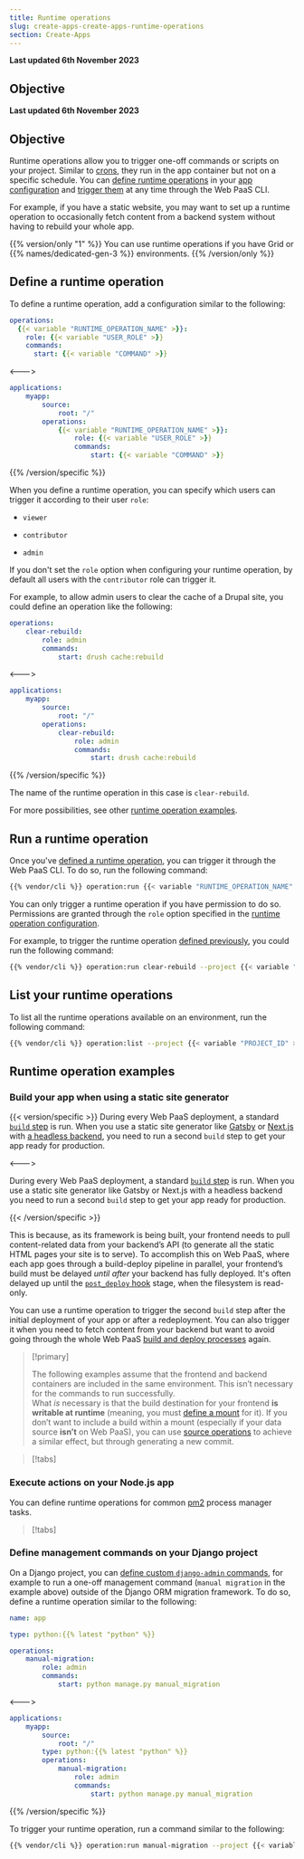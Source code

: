 ```yaml
---
title: Runtime operations
slug: create-apps-create-apps-runtime-operations
section: Create-Apps
---
```


**Last updated 6th November 2023**



## Objective  

**Last updated 6th November 2023**



## Objective  

Runtime operations allow you to trigger one-off commands or scripts on your project.
Similar to [crons](../create-apps/app-reference.md#crons), they run in the app container but not on a specific schedule.
You can [define runtime operations](#define-a-runtime-operation) in your [app configuration](../create-apps/app-reference.md)
and [trigger them](#run-a-runtime-operation) at any time through the Web PaaS CLI.

For example, if you have a static website,
you may want to set up a runtime operation to occasionally fetch content from a backend system
without having to rebuild your whole app.

{{% version/only "1" %}}
You can use runtime operations if you have Grid or {{% names/dedicated-gen-3 %}} environments.
{{% /version/only %}}

## Define a runtime operation

To define a runtime operation, add a configuration similar to the following:


```yaml {configFile="app"}
operations:
  {{< variable "RUNTIME_OPERATION_NAME" >}}:
    role: {{< variable "USER_ROLE" >}}
    commands:
      start: {{< variable "COMMAND" >}}
```
<--->
```yaml {configFile="app"}
applications:
    myapp:
        source:
            root: "/"
        operations:
            {{< variable "RUNTIME_OPERATION_NAME" >}}:
                role: {{< variable "USER_ROLE" >}}
                commands:
                    start: {{< variable "COMMAND" >}}
```
{{% /version/specific %}}

When you define a runtime operation,
you can specify which users can trigger it according to their user `role`:

- `viewer`


- `contributor`


- `admin`



If you don't set the `role` option when configuring your runtime operation,
by default all users with the `contributor` role can trigger it. 

For example, to allow admin users to clear the cache of a Drupal site,
you could define an operation like the following:


```yaml {configFile="app"}
operations:
    clear-rebuild:
        role: admin
        commands:
            start: drush cache:rebuild
```
<--->
```yaml {configFile="app"}
applications:
    myapp:
        source:
            root: "/"
        operations:
            clear-rebuild:
                role: admin
                commands:
                    start: drush cache:rebuild
```
{{% /version/specific %}}

The name of the runtime operation in this case is `clear-rebuild`.

For more possibilities, see other [runtime operation examples](#runtime-operation-examples). 

## Run a runtime operation

Once you've [defined a runtime operation](#define-a-runtime-operation), 
you can trigger it through the Web PaaS CLI.
To do so, run the following command:

```bash
{{% vendor/cli %}} operation:run {{< variable "RUNTIME_OPERATION_NAME" >}} --project {{< variable "PROJECT_ID" >}} --environment {{< variable "ENVIRONMENT_NAME" >}}
```

You can only trigger a runtime operation if you have permission to do so.
Permissions are granted through the `role` option specified in the [runtime operation configuration](#define-a-runtime-operation).

For example, to trigger the runtime operation [defined previously](#define-a-runtime-operation),
you could run the following command:

```bash
{{% vendor/cli %}} operation:run clear-rebuild --project {{< variable "PROJECT_ID" >}} --environment {{< variable "ENVIRONMENT_NAME" >}}
```

## List your runtime operations

To list all the runtime operations available on an environment,
run the following command:

```bash
{{% vendor/cli %}} operation:list --project {{< variable "PROJECT_ID" >}} --environment {{< variable "ENVIRONMENT_NAME" >}}
```

## Runtime operation examples

### Build your app when using a static site generator

{{< version/specific >}}
During every Web PaaS deployment, a standard [`build` step](../learn-overview/build-deploy#the-build) is run.
When you use a static site generator like [Gatsby](../guides/gatsby/_index.md)
or [Next.js](../guides/nextjs/_index.md) with [a headless backend](../guides/gatsby/headless/_index.md),
you need to run a second `build` step to get your app ready for production.

<--->

During every Web PaaS deployment, a standard [`build` step](../learn-overview/build-deploy#the-build) is run.
When you use a static site generator like Gatsby
or Next.js with a headless backend
you need to run a second `build` step to get your app ready for production.

{{< /version/specific >}}

This is because, as its framework is being built,
your frontend needs to pull content-related data from your backend’s API
(to generate all the static HTML pages your site is to serve).
To accomplish this on Web PaaS, where each app goes through a build-deploy pipeline in parallel,
your frontend’s build must be delayed _until after_ your backend has fully deployed.
It's often delayed up until the [`post_deploy` hook](../create-apps/hooks/hooks-comparison.md#post-deploy-hook) stage,
when the filesystem is read-only.

You can use a runtime operation to trigger the second `build` step
after the initial deployment of your app or after a redeployment.
You can also trigger it when you need to fetch content from your backend
but want to avoid going through the whole Web PaaS [build and deploy processes](../learn-overview/build-deploy) again.

> [!primary]  
> 
> The following examples assume that the frontend and backend containers are included in the same environment.
> This isn’t necessary for the commands to run successfully.<BR>
> What _is_ necessary is that the build destination for your frontend **is  writable at runtime**
> (meaning, you must [define a mount](../create-apps/app-reference.md#mounts) for it).
> If you don’t want to include a build within a mount (especially if your data source **isn’t** on Web PaaS),
> you can use [source operations](../create-apps/source-operations.md) to achieve a similar effect,
> but through generating a new commit.
> 
> 

> [!tabs]      

### Execute actions on your Node.js app

You can define runtime operations for common [pm2](https://pm2.io/docs/runtime/overview/) process manager tasks. 

> [!tabs]      

### Define management commands on your Django project

On a Django project, you can [define custom `django-admin` commands](https://docs.djangoproject.com/en/4.2/howto/custom-management-commands/), for example to run a one-off management command (`manual migration` in the example above) outside of the Django ORM migration framework.
To do so, define a runtime operation similar to the following:


```yaml {configFile="app"}
name: app

type: python:{{% latest "python" %}}

operations:
    manual-migration:
        role: admin 
        commands: 
            start: python manage.py manual_migration
```
<--->
```yaml {configFile="app"}
applications: 
    myapp: 
        source:
            root: "/"
        type: python:{{% latest "python" %}}
        operations:
            manual-migration:
                role: admin 
                commands: 
                    start: python manage.py manual_migration
```
{{% /version/specific %}}

To trigger your runtime operation, run a command similar to the following:

```bash
{{% vendor/cli %}} operation:run manual-migration --project {{< variable "PROJECT_ID" >}} --environment {{< variable "ENVIRONMENT_NAME" >}}
```
